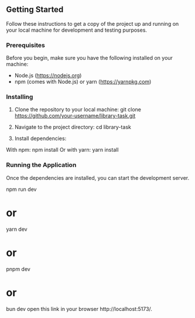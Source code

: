 
## Getting Started

Follow these instructions to get a copy of the project up and running on your local machine for development and testing purposes.

### Prerequisites

Before you begin, make sure you have the following installed on your machine:

- Node.js (https://nodejs.org)
- npm (comes with Node.js) or yarn (https://yarnpkg.com)

### Installing

1. Clone the repository to your local machine:
git clone https://github.com/your-username/library-task.git

2. Navigate to the project directory:
 cd library-task


3. Install dependencies:

With npm:
npm install
Or with yarn:
yarn install

### Running the Application

Once the dependencies are installed, you can start the development server.

npm run dev
# or
yarn dev
# or
pnpm dev
# or
bun dev
open this link in your browser http://localhost:5173/.
